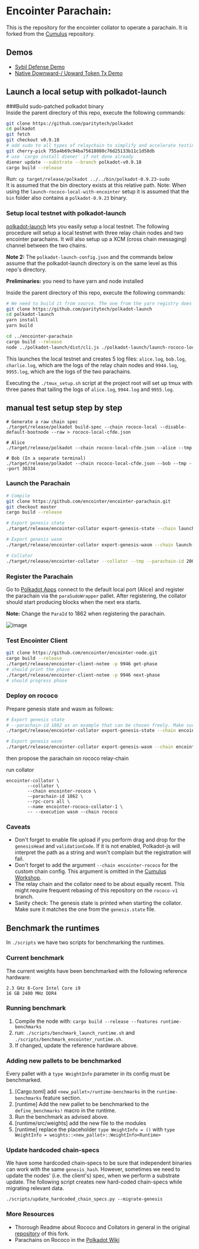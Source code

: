 # Encointer Parachain:

This is the repository for the encointer collator to operate a parachain. 
It is forked from the [Cumulus](https://github.com/paritytech/cumulus) repository.

## Demos

* [Sybil Defense Demo](docs/sybil-demo)
* [Native Downward-/ Upward Token Tx Demo](docs/downward-upward-native-token-tx)

## Launch a local setup with polkadot-launch

###Build sudo-patched polkadot binary  
Inside the parent directory of this repo, execute the following commands:
```bash
git clone https://github.com/paritytech/polkadot
cd polkadot
git fetch
git checkout v0.9.18
# add sudo to all types of relaychain to simplify and accelerate testing
git cherry-pick 755a4b69c94ba75618080c76d25133b11c1d58db
# use `cargo install diener` if not done already
diener update --substrate --branch polkadot-v0.9.18
cargo build --release
```

Run:
`cp target/release/polkadot ../../bin/polkadot-0.9.23-sudo`  
It is assumed that the bin directory exists at this relative path.
Note: When using the `launch-rococo-local-with-encointer` setup it is assumed that the `bin` folder also contains a `polkadot-0.9.23` binary.


### Setup local testnet with polkadot-launch
[polkadot-launch](https://github.com/paritytech/polkadot-launch) lets you easily setup a local testnet. The following procedure will setup a local testnet with three relay chain nodes and two encointer parachains. It will also setup up a XCM (cross chain messaging) channel between the two chains.

**Note 2:** The `polkadot-launch-config.json` and the commands below assume that the polkadot-launch directory is on the same level as this repo's directory.

**Preliminaries:** you need to have yarn and node installed

Inside the parent directory of this repo, execute the following commands:
```bash
# We need to build it from source. The one from the yarn registry does not work with our code.
git clone https://github.com/paritytech/polkadot-launch
cd polkadot-launch
yarn install
yarn build

cd ../encointer-parachain
cargo build --release
node ../polkadot-launch/dist/cli.js ./polkadot-launch/launch-rococo-local-with-launch.json
```

This launches the local testnet and creates 5 log files: `alice.log`, `bob.log`, `charlie.log`, which are the logs of the relay chain nodes and `9944.log`, `9955.log`, which are the logs of the two parachains.

Executing the `./tmux_setup.sh` script at the project root will set up tmux with three panes that tailing the logs of `alice.log`, `9944.log` and `9955.log`.

## manual test setup step by step

```
# Generate a raw chain spec
./target/release/polkadot build-spec --chain rococo-local --disable-default-bootnode --raw > rococo-local-cfde.json

# Alice
./target/release/polkadot --chain rococo-local-cfde.json --alice --tmp

# Bob (In a separate terminal)
./target/release/polkadot --chain rococo-local-cfde.json --bob --tmp --port 30334
```

### Launch the Parachain

```bash
# Compile
git clone https://github.com/encointer/encointer-parachain.git
git checkout master
cargo build --release

# Export genesis state
./target/release/encointer-collator export-genesis-state --chain launch-rococo-local --parachain-id 2000 > encointer-local-genesis.state

# Export genesis wasm
./target/release/encointer-collator export-genesis-wasm --chain launch-rococo-local > encointer-local-genesis.wasm

# Collator
./target/release/encointer-collator --collator --tmp --parachain-id 2000 --chain launch-rococo-local --port 40335 --ws-port 9946 -- --execution wasm --chain ../polkadot/rococo-local-cfde.json --port 30337 --ws-port 9981
```

### Register the Parachain
Go to [Polkadot Apps](https://polkadot.js.org/apps/) connect to the default local port (Alice) and register the parachain via the `paraSudoWrapper` pallet. After registering, the collator should start producing blocks when the next era starts.

**Note:** Change the `ParaId` to 1862 when registering the parachain.

![image](https://user-images.githubusercontent.com/2915325/99548884-1be13580-2987-11eb-9a8b-20be658d34f9.png)


### Test Encointer Client
```bash
git clone https://github.com/encointer/encointer-node.git
cargo build --release
./target/release/encointer-client-notee -p 9946 get-phase
# should print the phase
./target/release/encointer-client-notee -p 9946 next-phase
# should progress phase
```

### Deploy on rococo

Prepare genesis state and wasm as follows:

```bash
# Export genesis state
# --parachain-id 1862 as an example that can be chosen freely. Make sure to everywhere use the same parachain id
./target/release/encointer-collator export-genesis-state --chain encointer-rococo --parachain-id 1862 > encointer-rococo-genesis.state

# Export genesis wasm
./target/release/encointer-collator export-genesis-wasm --chain encointer-rococo > encointer-rococo-genesis.wasm

```
then propose the parachain on rococo relay-chain

run collator
```
encointer-collator \
        --collator \
        --chain encointer-rococo \
        --parachain-id 1862 \
        --rpc-cors all \
        --name encointer-rococo-collator-1 \
        -- --execution wasm --chain rococo 

```

### Caveats
* Don't forget to enable file upload if you perform drag and drop for the `genesisHead` and `validationCode`. If it is not enabled, Polkadot-js will interpret the path as a string and won't complain but the registration will fail.
* Don't forget to add the argument `--chain encointer-rococo` for the custom chain config. This argument is omitted in the [Cumulus Workshop](https://substrate.dev/cumulus-workshop/).
* The relay chain and the collator need to be about equally recent. This might require frequent rebasing of this repository on the `rococo-v1` branch.
* Sanity check: The genesis state is printed when starting the collator. Make sure it matches the one from the `genesis.state` file.

## Benchmark the runtimes
In `./scripts` we have two scripts for benchmarking the runtimes.

### Current benchmark
The current weights have been benchmarked with the following reference hardware:

    2.3 GHz 8-Core Intel Core i9
    16 GB 2400 MHz DDR4

### Running benchmark
1. Compile the node with: `cargo build --release --features runtime-benchmarks`
2. run: `./scripts/benchmark_launch_runtime.sh` and `./scripts/benchmark_encointer_runtime.sh`.
3. If changed, update the reference hardware above.

### Adding new pallets to be benchmarked
Every pallet with a `type WeightInfo` parameter in its config must be benchmarked.

1. [Cargo.toml] add `<new_pallet>/runtime-benchmarks` in the `runtime-benchmarks` feature section.
2. [runtime] Add the new pallet to be benchmarked to the `define_benchmarks!` macro in the runtime.
3. Run the benchmark as advised above.
4. [runtime/src/weights] add the new file to the modules
4. [runtime] replace the placeholder `type WeightInfo = ()` with `type WeightInfo = weights::<new_pallet>::WeightInfo<Runtime>`

### Update hardcoded chain-specs
We have some hardcoded chain-specs to be sure that independent binaries can work with the same `genesis_hash`. However,
sometimes we need to update the nodes' (i.e. the client's) spec, when we perform a substrate update. The following script
creates new hard-coded chain-specs while migrating relevant data.

`./scripts/update_hardcoded_chain_specs.py --migrate-genesis`


### More Resources
* Thorough Readme about Rococo and Collators in general in the original [repository](https://github.com/paritytech/cumulus) of this fork.
* Parachains on Rococo in the [Polkadot Wiki](https://wiki.polkadot.network/docs/en/build-parachains-rococo#rococo-v1-parachain-requirements)
